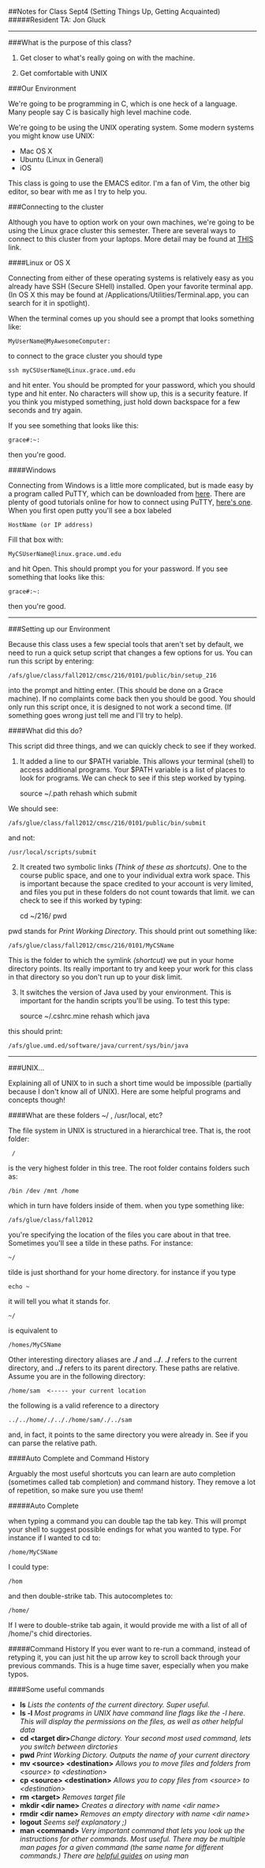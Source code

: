 ##Notes for Class Sept4 (Setting Things Up, Getting Acquainted)
#####Resident TA: Jon Gluck
***


###What is the purpose of this class?

1) Get closer to what's really going on with the machine. 

2) Get comfortable with UNIX

###Our Environment


We're going to be programming in C, which is one heck of a language. Many people say C is basically high level machine code.

We're going to be using the UNIX operating system. Some modern systems you might know use UNIX:
* 	Mac OS X
*	 Ubuntu (Linux in General)
*	 iOS

This class is going to use the EMACS editor. I'm a fan of Vim, the other big editor, so bear with me as I try to help you. 

###Connecting to the cluster


Although you have to option work on your own machines, we're going to be using the Linux grace cluster this semester. There are several ways to connect to this cluster from your laptops. More detail may be found at [THIS](http://www.cs.umd.edu/~nelson/classes/utilities/BasicUnix.html) link.

####Linux or OS X

Connecting from either of these operating systems is relatively easy as you already have SSH (Secure SHell) installed. Open your favorite terminal app. (In OS X this may be found at /Applications/Utilities/Terminal.app, you can search for it in spotlight).

When the terminal comes up you should see a prompt that looks something like:

	MyUserName@MyAwesomeComputer: 
	
to connect to the grace cluster you should type
	
	ssh myCSUserName@Linux.grace.umd.edu
	
and hit enter. You should be prompted for your password, which you should type and hit enter. No characters will show up, this is a security feature. If you think you mistyped something, just hold down backspace for a few seconds and try again.

If you see something that looks like this:

	grace#:~:
	
then you're good.

####Windows

Connecting from Windows is a little more complicated, but is made easy by a program called PuTTY, which can be downloaded from [here](http://www.chiark.greenend.org.uk/~sgtatham/putty/download.html). There are plenty of good tutorials online for how to connect using PuTTY, [here's one](http://kb.mediatemple.net/questions/1595/Using+SSH+in+PuTTY+%28Windows%29#gs). When you first open putty you'll see a box labeled 

	HostName (or IP address)
	
Fill that box with:

	MyCSUserName@linux.grace.umd.edu
	
and hit Open. This should prompt you for your password. If you see something that looks like this:

	grace#:~:
	
then you're good.

***

###Setting up our Environment

Because this class uses a few special tools that aren't set by default, we need to run a quick setup script that changes a few options for us. You can run this script by entering:

	/afs/glue/class/fall2012/cmsc/216/0101/public/bin/setup_216
	
into the prompt and hitting enter. (This should be done on a Grace machine). If no complaints come back then you should be good. You should only run this script once, it is designed to not work a second time. (If something goes wrong just tell me and I'll try to help).

####What did this do?

This script did three things, and we can quickly check to see if they worked.

1) It added a line to our $PATH variable. This allows your terminal (shell) 
to access additional programs. Your $PATH variable is a list of places to look for programs. We can check to see if this step worked by typing.
	
	source ~/.path
	rehash
	which submit
	
We should see:
	
	/afs/glue/class/fall2012/cmsc/216/0101/public/bin/submit
	
and not:

	/usr/local/scripts/submit
	
2) It created two symbolic links _(Think of these as shortcuts)_. One to the course public space, and one to your individual extra work space. This is important because the space credited to your account is very limited, and files you put in these folders do not count towards that limit. we can check to see if this worked by typing:

	cd ~/216/
	pwd

pwd stands for _Print Working Directory_. This should print out something like:

	/afs/glue/class/fall2012/cmsc/216/0101/MyCSName
	
This is the folder to which the symlink _(shortcut)_ we put in your home directory points. Its really important to try and keep your work for this class in that directory so you don't run up to your disk limit.

3) It switches the version of Java used by your environment. This is important for the handin scripts you'll be using. To test this type:

	source ~/.cshrc.mine
	rehash
	which java
	
this should print:

	/afs/glue.umd.ed/software/java/current/sys/bin/java

***
	
###UNIX... 

Explaining all of UNIX to in such a short time would be impossible (partially because I don't know all of UNIX). Here are some helpful programs and concepts though!

####What are these folders ~/ , /usr/local, etc?

The file system in UNIX is structured in a hierarchical tree. That is, the root folder:

	 /

is the very highest folder in this tree. The root folder contains folders such as:

	/bin /dev /mnt /home
	
which in turn have folders inside of them. when you type something like:

	/afs/glue/class/fall2012
	
you're specifying the location of the files you care about in that tree. Sometimes you'll see a tilde in these paths. For instance:

	~/

tilde is just shorthand for your home directory. for instance if you type

	echo ~
	
it will tell you what it stands for.

	~/
	
is equivalent to

	/homes/MyCSName
	
Other interesting directory aliases are **./** and **../**. **./** refers to the current directory, and **../** refers to its parent directory. These paths are relative. Assume you are in the following directory:

	/home/sam  <----- your current location
	
the following is a valid reference to a directory

	../../home/./.././home/sam/./../sam
	
and, in fact, it points to the same directory you were already in. See if you can parse the relative path.

####Auto Complete and Command History

Arguably the most useful shortcuts you can learn are auto completion (sometimes called tab completion) and command history. They remove a lot of repetition, so make sure you use them!

#####Auto Complete

when typing a command you can double tap the tab key. This will prompt your shell to suggest possible endings for what you wanted to type. For instance if I wanted to cd to:

	/home/MyCSName
	
I could type:
	
	/hom

and then double-strike tab. This autocompletes to:

	/home/
	
If I were to double-strike tab again, it would provide me with a list of all of /home/'s chid directories. 

#####Command History
If you ever want to re-run a command, instead of retyping it, you can just hit the up arrow key to scroll back through your previous commands. This is a huge time saver, especially when you make typos.


####Some useful commands

+	**ls**  _Lists the contents of the current directory. Super useful._
+	**ls -l** _Most programs in UNIX have command line flags like the -l here. This will display the permissions on the files, as well as other helpful data_
+	**cd \<target dir\>**_Change dictory. Your second most used command, lets you switch between dirctories_
+	**pwd** _Print Working Dictory. Outputs the name of your current directory_
+	**mv \<source\> \<destination\>**	_Allows you to move files and folders from \<source\> to \<destination\>_
+	**cp \<source\> \<destination\>** _Allows you to copy files from \<source\> to \<destination\>_
+   **rm \<target\>** _Removes target file_
+	**mkdir \<dir name\>** _Creates a directory with name \<dir name\>_
+   **rmdir \<dir name\>** _Removes an empty directory with name \<dir name\>_
+	**logout** _Seems self explanatory ;)_
+	**man \<command\>**	_Very important command that lets you look up the instructions for other commands. Most useful. There may be multiple man pages for a given command (the same name for different commands.) There are [helpful guides](http://www.cs.bgu.ac.il/~arik/usail/concepts/basic-unix-know/man-pages.html) on using man_



